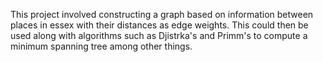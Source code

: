 This project involved constructing a graph based on information between places in essex with their distances as edge weights. This could then be used along with algorithms such as Djistrka's and Primm's to compute a minimum spanning tree among other things.